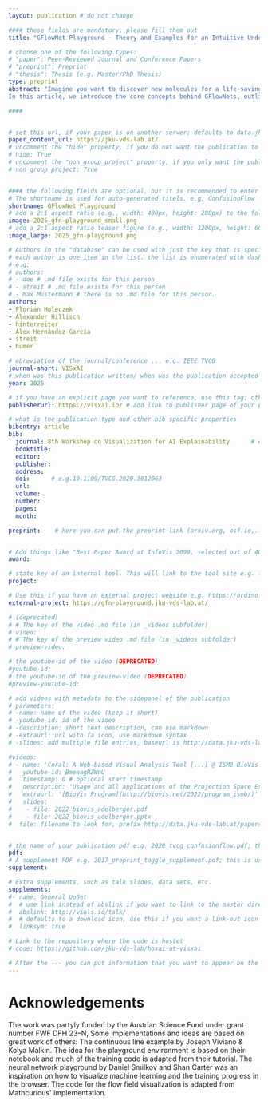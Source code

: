 ```yaml
---
layout: publication # do not change

#### these fields are mandatory. please fill them out
title: "GFlowNet Playground - Theory and Examples for an Intuitive Understanding" # title of your publication 

# choose one of the following types:
# "paper": Peer-Reviewed Journal and Conference Papers
# "preprint": Preprint
# "thesis": Thesis (e.g. Master/PhD Thesis)
type: preprint
abstract: "Imagine you want to discover new molecules for a life-saving drug. With an estimated size of 10^60, the space of possible molecular structures is vast, and promising candidates are potentially sparse and difficult to find. Traditional methods might guide you to a single best guess, but what if this guess is toxic, has side effects, or fails in a later stage of testing? What if you need many diverse, high-quality candidates to test? This is where Generative Flow Networks (GFlowNets) come in. They are a class of generative models that don't just aim for a single optimal solution—they aim to diversely sample from a space of possibilities, with a preference for high-reward outcomes.
In this article, we introduce the core concepts behind GFlowNets, outline their theoretical foundations and common training pitfalls, and guide readers toward an intuitive understanding of how they work. We provide an interactive Playground, where reward functions and hyperparameters can be adjusted on the fly to reveal a GFlowNet’s learning dynamics. A Tetris example brings these ideas to life, as the network uncovers stacking strategies in real time. By journey’s end, readers will have both a practical grasp of GFlowNet behavior and inspiration for applying them to their own challenges." # insert the abstract of your publication between the quotes; you can use html e.g. to make links (<a></a>) or generate bold (<b></b>) etc. text 

####


# set this url, if your paper is on another server; defaults to data.jku-vds-lab.at
paper_content_url: https://jku-vds-lab.at/
# uncomment the "hide" property, if you do not want the publication to be displayed on the website (usually you don't need this)
# hide: True
# uncomment the "non_group_project" property, if you only want the publication to be displayed on your personal page (i.e. publications where you contributed, but does not have anything to do with the Vis Group e.g. Master Thesis,...)
# non_group_project: True


#### the following fields are optional, but it is recommended to enter as much information as possible
# The shortname is used for auto-generated titels. e.g. ConfusionFlow
shortname: GFlowNet Playground
# add a 2:1 aspect ratio (e.g., width: 400px, height: 200px) to the folder /assets/images/papers/ e.g. 2020_tvcg_confusionflow.png
image: 2025_gfn-playground_small.png
# add a 2:1 aspect ratio teaser figure (e.g., width: 1200px, height: 600px) to the folder /assets/images/papers/ e.g. 2020_tvcg_confusionflow_teaser.png
image_large: 2025_gfn-playground.png

# Authors in the "database" can be used with just the key that is specified in the corresponding .md file (usually it is the lastname in lower case e.g. doe). Authors that do not have an individual page here should be stated with their full name (e.g. John Doe)
# each author is one item in the list. the list is enumerated with dashes ("-")
# e.g:
# authors:
# - doe # .md file exists for this person
# - streit # .md file exists for this person
# - Max Mustermann # there is no .md file for this person.
authors:
- Florian Holeczek
- Alexander Hillisch
- hinterreiter
- Alex Hernández-García
- streit
- humer

# abreviation of the journal/conference ... e.g. IEEE TVCG
journal-short: VISxAI
# when was this publication written/ when was the publication accepted (e.g. 2020)
year: 2025

# if you have an explicit page you want to reference, use this tag; otherwise it will be generated from your doi
publisherurl: https://visxai.io/ # add link to publisher page of your publication

# what is the publication type and other bib specific properties
bibentry: article
bib:
  journal: 8th Workshop on Visualization for AI Explainability 		# e.g. IEEE Transactions on Visualization and Computer Graphics (to appear)
  booktitle: 
  editor: 
  publisher: 
  address: 
  doi: 		# e.g.10.1109/TVCG.2020.3012063
  url: 
  volume: 
  number: 
  pages: 
  month: 

preprint:	 # here you can put the preprint link (arxiv.org, osf.io,...) e.g. https://arxiv.org/abs/1910.00969


# Add things like "Best Paper Award at InfoVis 2099, selected out of 4000 submissions"
award:

# state key of an internal tool. This will link to the tool site e.g. lineup (usually not needed)
project: 

# Use this if you have an external project website e.g. https://ordino.caleydoapp.org/
external-project: https://gfn-playground.jku-vds-lab.at/

# (deprecated)
# # The key of the video .md file (in _videos subfolder)
# video: 
# # The key of the preview video .md file (in _videos subfolder)
# preview-video:

# the youtube-id of the video (DEPRECATED)
#youtube-id: 
# the youtube-id of the preview-video (DEPRECATED)
#preview-youtube-id: 

# add videos with metadata to the sidepanel of the publication
# parameters: 
# -name: name of the video (keep it short)
# -youtube-id: id of the video
# -description: short text description, can use markdown
# -extraurl: url with fa icon, use markdown syntax
# -slides: add multiple file entries, baseurl is http://data.jku-vds-lab.at/papers/

#videos:
# - name: 'Coral: A Web-based Visual Analysis Tool [...] @ ISMB BioVis 2022'
#   youtube-id: BmeaagRZWnU
#   timestamp: 0 # optional start timestamp
#   description: 'Usage and all applications of the Projection Space Explorer can be found on the dedicated [Landing Page](https://jku-vds-lab.at/pse/).'
#   extraurl: '[BioVis Program](http://biovis.net/2022/program_ismb/)'
#   slides:
#    - file: 2022_biovis_adelberger.pdf
#    - file: 2022_biovis_adelberger.pptx
#  file: filename to look for, prefix http://data.jku-vds-lab.at/papers/


# the name of your publication pdf e.g. 2020_tvcg_confusionflow.pdf; this is usually uploaded to the caleydo aws server
pdf: 
# A supplement PDF e.g. 2017_preprint_taggle_supplement.pdf; this is usually uploaded to the caleydo aws server
supplement: 

# Extra supplements, such as talk slides, data sets, etc.
supplements:
#- name: General UpSet
#  # use link instead of abslink if you want to link to the master directory
#  abslink: http://vials.io/talk/
#  # defaults to a download icon, use this if you want a link-out icon
#  linksym: true

# Link to the repository where the code is hostet
# code: https://github.com/jku-vds-lab/hoxai-at-visxai

# After the --- you can put information that you want to appear on the website using markdown formatting or HTML. A good example are acknowledgements, extra references, an erratum, etc.
---
```


# Acknowledgements
The work was partyly funded by the Austrian Science Fund under grant number FWF DFH 23–N,
Some implementations and ideas are based on great work of others:
The continuous line example by Joseph Viviano & Kolya Malkin. The idea for the playground environment is based on their notebook and much of the training code is adapted from their tutorial. The neural network playground by Daniel Smilkov and Shan Carter was an inspiration on how to visualize machine learning and the training progress in the browser. The code for the flow field visualization is adapted from Mathcurious' implementation.